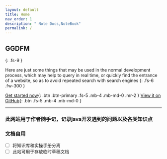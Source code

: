 ```yaml
---
layout: default
title: Home
nav_order: 1
description: " Note Docs,NoteBook"
permalink: /
---
```



## GGDFM
{: .fs-9 }

 Here are just some things that may be used in the normal development process, which may help to query in real time, or quickly find the entrance of a website, so as to avoid repeated search with search engines 
{: .fs-6 .fw-300 }

[Get started now](#getting-started){: .btn .btn-primary .fs-5 .mb-4 .mb-md-0 .mr-2 } [View it on GitHub](https://github.com/just-the-docs/just-the-docs){: .btn .fs-5 .mb-4 .mb-md-0 }

---


### 此网站用于作者随手记，记录java开发遇到的问题以及各类知识点
### 文档自用

- [ ] 将知识库和实操手册分离
- [ ] 此站可用于存放临时草稿文档
